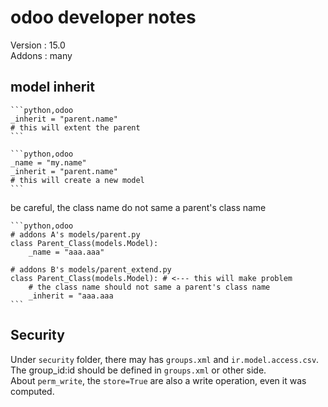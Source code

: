 # odoo developer notes

Version : 15.0  
Addons : many  

## model inherit

    ```python,odoo
    _inherit = "parent.name"
    # this will extent the parent
    ```

    ```python,odoo
    _name = "my.name"
    _inherit = "parent.name"
    # this will create a new model
    ```

be careful, the class name do not same a parent's class name  

    ```python,odoo
    # addons A's models/parent.py
    class Parent_Class(models.Model):
        _name = "aaa.aaa"
    
    # addons B's models/parent_extend.py
    class Parent_Class(models.Model): # <--- this will make problem
        # the class name should not same a parent's class name
        _inherit = "aaa.aaa
    ```

## Security

Under `security` folder, there may has `groups.xml` and `ir.model.access.csv`. The group_id:id should be defined in `groups.xml` or other side.  
About `perm_write`, the `store=True` are also a write operation, even it was computed.  
